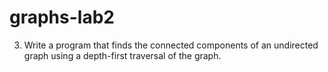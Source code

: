 # graphs-lab2

3. Write a program that finds the connected components of an undirected graph using a depth-first traversal of the graph.

